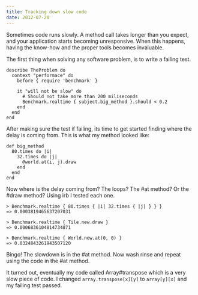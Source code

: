 ```yaml
---
title: Tracking down slow code
date: 2012-07-20
---
```


Sometimes code runs slowly. A method call takes longer than you expect, and
your application starts becoming unresponsive. When this happens, having the
know-how and the proper tools becomes invaluable.

The first thing when solving any software problem, is to write a failing test.

    describe TheProblem do
      context "performace" do
        before { require 'benchmark' }

        it "will not be slow" do
          # Should not take more than 200 miliseconds
          Benchmark.realtime { subject.big_method }.should < 0.2
        end
      end
    end

After making sure the test if failing, its time to get started finding where
the delay is coming from. This is what my method looked like:

    def big_method
      80.times do |i|
        32.times do |j|
          @world.at(i, j).draw
        end
      end
    end

Now where is the delay coming from? The loops? The #at method? Or the #draw
method? Using irb I tested each one.

    > Benchmark.realtime { 80.times { |i| 32.times { |j| } } }
    => 0.0003819465637207031

    > Benchmark.realtime { Tile.new.draw }
    => 0.0006836104814734871

    > Benchmark.realtime { World.new.at(0, 0) }
    => 0.0324843261943507120

Bingo! The slowdown is in the #at method. Now wash rinse and repeat using the
code in the #at method.

It turned out, eventually my code called Array#transpose which is a very slow
piece of code. I changed `array.transpose[x][y]` to `array[y][x]` and my
failing test passed.
